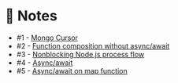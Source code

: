 # :notebook: Notes

* #1 - [Mongo Cursor](notes/mongo-cursor.md)
* #2 - [Function composition without async/await](function-composition-without-async-await.js)
* #3 - [Nonblocking Node.js process flow](process-flow.js)
* #4 - [Async/await](async-await.js)
* #5 - [Async/await on map function](async-await-map.js)
